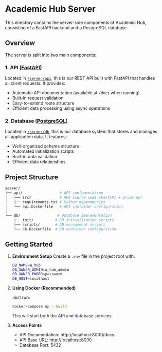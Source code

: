 # Academic Hub Server

This directory contains the server-side components of Academic Hub, consisting of a FastAPI backend and a PostgreSQL database.

## Overview

The server is split into two main components:

### 1. API ([FastAPI](https://fastapi.tiangolo.com/))

Located in [`/server/api`](./api/), this is our REST API built with FastAPI that handles all client requests. It provides:

- Automatic API documentation (available at `/docs` when running)
- Built-in request validation
- Easy-to-extend route structure
- Efficient data processing using async operations

### 2. Database ([PostgreSQL](https://www.postgresql.org/))

Located in [`/server/db`](./db/), this is our database system that stores and manages all application data. It features:

- Well-organized schema structure
- Automated initialization scripts
- Built-in data validation
- Efficient data relationships

## Project Structure

```sh
server/
├── api/                 # API implementation
│   ├── src/             # API source code (FastAPI + prism-py)
│   ├── requirements.txt # Python dependencies
│   └── api.Dockerfile   # API container configuration
│
└── db/                 # Database implementation
    ├── init/          # DB initialization scripts
    ├── scripts/       # DB management scripts
    └── db.Dockerfile  # DB container configuration
```

## Getting Started

1. **Environment Setup**
   Create a `.env` file in the project root with:
   ```sh
   DB_NAME=a_hub
   DB_OWNER_ADMIN=a_hub_admin
   DB_OWNER_PWORD=password
   DB_HOST=localhost
   ```

2. **Using Docker (Recommended)**

   Just run:
   ```sh
   docker-compose up --build
   ```

   This will start both the API and database services.

3. **Access Points**

   - API Documentation: http://localhost:8000/docs
   - API Base URL: http://localhost:8000
   - Database Port: 5432
